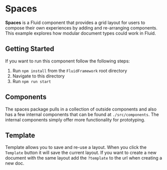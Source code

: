 # Spaces

**Spaces** is a Fluid component that provides a grid layout for users to compose their own experiences by adding and re-arranging components. This example explores how modular document types could work in Fluid.

## Getting Started

If you want to run this component follow the following steps:

1. Run `npm install` from the `FluidFramework` root directory
2. Navigate to this directory
3. Run `npm run start`

## Components

The spaces package pulls in a collection of outside components and also has a few internal components that can be found at `./src/components`. The internal components simply offer more functionality for prototyping.

## Template

Template allows you to save and re-use a layout. When you click the `Template` button it will save the current layout. If you want to create a new document with the same layout add the `?template` to the url when creating a new doc.
